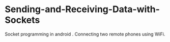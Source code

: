 # Sending-and-Receiving-Data-with-Sockets

Socket programming in android .
Connecting two remote phones using WiFi.
